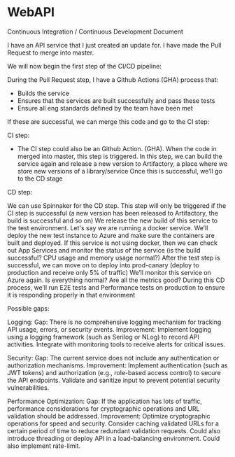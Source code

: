 # WebAPI
Continuous Integration / Continuous Development Document

I have an API service that I just created an update for. I have made the Pull Request to merge into master.

We will now begin the first step of the CI/CD pipeline:

During the Pull Request step, I have a Github Actions (GHA) process that:

- Builds the service
- Ensures that the services are built successfully and pass these tests
- Ensure all eng standards defined by the team have been met

If these are successful, we can merge this code and go to the CI step:

CI step:

- The CI step could also be an Github Action. (GHA). When the code in merged into master, this step is triggered.
In this step, we can build the service again and release a new version to Artifactory, a place where we store new versions of a library/service
Once this is successful, we’ll go to the CD stage

CD step:

We can use Spinnaker for the CD step. 
This step will only be triggered if the CI step is successful (a new version has been released to Artifactory, the build is successful and so on)
We release the new build of this service to the test environment. Let's say we are running a docker service. We’ll deploy the new test instance to Azure and make sure the containers are built and deployed. If this service is not using docker, then we can check out App Services and monitor the status of the service (is the build successful? CPU usage and memory usage normal?)
After the test step is successful, we can move on to deploy into prod-canary (deploy to production and receive only 5% of traffic)
We’ll monitor this service on Azure again. Is everything normal? Are all the metrics good?
During this CD process, we’ll run E2E tests and Performance tests on production to ensure it is responding properly in that environment

Possible gaps:

Logging: 
Gap: There is no comprehensive logging mechanism for tracking API usage, errors, or security events.
Improvement: Implement logging using a  logging framework (such as Serilog or NLog) to record API activities. Integrate with monitoring tools to receive alerts for critical issues.

Security:
Gap: The current service does not include any authentication or authorization mechanisms.
Improvement: Implement authentication (such as JWT tokens) and authorization (e.g., role-based access control) to secure the API endpoints. Validate and sanitize input to prevent potential security vulnerabilities.

Performance Optimization:
Gap: If the application has lots of traffic, performance considerations for cryptographic operations and URL validation should be addressed. 
Improvement: Optimize cryptographic operations for speed and security. Consider caching validated URLs for a certain period of time to reduce redundant validation requests.
Could also introduce threading or deploy API in a load-balancing environment. Could also implement rate-limit. 
